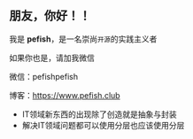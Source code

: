 ## 朋友，你好！！

我是 **pefish**，是一名崇尚`开源`的实践主义者

如果你也是，请加我微信

微信：pefishpefish

博客：https://www.pefish.club

* IT领域新东西的出现除了创造就是抽象与封装
* 解决IT领域问题都可以使用分层也应该使用分层
